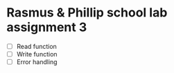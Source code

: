 # Rasmus & Phillip school lab assignment 3

- [ ] Read function
- [ ] Write function
- [ ] Error handling
